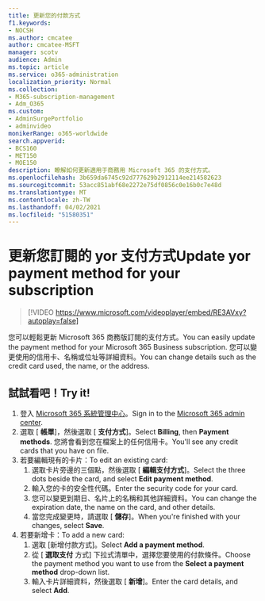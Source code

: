 ```yaml
---
title: 更新​​您的付款方式
f1.keywords:
- NOCSH
ms.author: cmcatee
author: cmcatee-MSFT
manager: scotv
audience: Admin
ms.topic: article
ms.service: o365-administration
localization_priority: Normal
ms.collection:
- M365-subscription-management
- Adm_O365
ms.custom:
- AdminSurgePortfolio
- adminvideo
monikerRange: o365-worldwide
search.appverid:
- BCS160
- MET150
- MOE150
description: 瞭解如何更新適用于商務用 Microsoft 365 的支付方式。
ms.openlocfilehash: 3b659da6745c92d777629b2912114ee214582623
ms.sourcegitcommit: 53acc851abf68e2272e75df0856c0e16b0c7e48d
ms.translationtype: MT
ms.contentlocale: zh-TW
ms.lasthandoff: 04/02/2021
ms.locfileid: "51580351"
---
```

# <a name="update-yor-payment-method-for-your-subscription"></a><span data-ttu-id="171e8-103">更新您訂閱的 yor 支付方式</span><span class="sxs-lookup"><span data-stu-id="171e8-103">Update yor payment method for your subscription</span></span>

> [!VIDEO https://www.microsoft.com/videoplayer/embed/RE3AVxy?autoplay=false]

<span data-ttu-id="171e8-104">您可以輕鬆更新 Microsoft 365 商務版訂閱的支付方式。</span><span class="sxs-lookup"><span data-stu-id="171e8-104">You can easily update the payment method for your Microsoft 365 Business subscription.</span></span> <span data-ttu-id="171e8-105">您可以變更使用的信用卡、名稱或位址等詳細資料。</span><span class="sxs-lookup"><span data-stu-id="171e8-105">You can change details such as the credit card used, the name, or the address.</span></span>

## <a name="try-it"></a><span data-ttu-id="171e8-106">試試看吧！</span><span class="sxs-lookup"><span data-stu-id="171e8-106">Try it!</span></span>

1. <span data-ttu-id="171e8-107">登入 [Microsoft 365 系統管理中心](https://admin.microsoft.com)。</span><span class="sxs-lookup"><span data-stu-id="171e8-107">Sign in to the [Microsoft 365 admin center](https://admin.microsoft.com).</span></span>
1. <span data-ttu-id="171e8-108">選取 [ **帳單**]，然後選取 [ **支付方式**]。</span><span class="sxs-lookup"><span data-stu-id="171e8-108">Select **Billing**, then **Payment methods**.</span></span> <span data-ttu-id="171e8-109">您將會看到您在檔案上的任何信用卡。</span><span class="sxs-lookup"><span data-stu-id="171e8-109">You'll see any credit cards that you have on file.</span></span>
1. <span data-ttu-id="171e8-110">若要編輯現有的卡片：</span><span class="sxs-lookup"><span data-stu-id="171e8-110">To edit an existing card:</span></span>
    1. <span data-ttu-id="171e8-111">選取卡片旁邊的三個點，然後選取 [ **編輯支付方式**]。</span><span class="sxs-lookup"><span data-stu-id="171e8-111">Select the three dots beside the card, and select **Edit payment method**.</span></span>
    1. <span data-ttu-id="171e8-112">輸入您的卡的安全性代碼。</span><span class="sxs-lookup"><span data-stu-id="171e8-112">Enter the security code for your card.</span></span>
    1. <span data-ttu-id="171e8-113">您可以變更到期日、名片上的名稱和其他詳細資料。</span><span class="sxs-lookup"><span data-stu-id="171e8-113">You can change the expiration date, the name on the card, and other details.</span></span>
    1. <span data-ttu-id="171e8-114">當您完成變更時，請選取 [ **儲存**]。</span><span class="sxs-lookup"><span data-stu-id="171e8-114">When you're finished with your changes, select **Save**.</span></span>
1. <span data-ttu-id="171e8-115">若要新增卡：</span><span class="sxs-lookup"><span data-stu-id="171e8-115">To add a new card:</span></span>
    1. <span data-ttu-id="171e8-116">選取 [新增付款方式]。</span><span class="sxs-lookup"><span data-stu-id="171e8-116">Select **Add a payment method**.</span></span>
    1. <span data-ttu-id="171e8-117">從 [ **選取支付** 方式] 下拉式清單中，選擇您要使用的付款條件。</span><span class="sxs-lookup"><span data-stu-id="171e8-117">Choose the payment method you want to use from the **Select a payment method** drop-down list.</span></span>
    1. <span data-ttu-id="171e8-118">輸入卡片詳細資料，然後選取 [ **新增**]。</span><span class="sxs-lookup"><span data-stu-id="171e8-118">Enter the card details, and select **Add**.</span></span>
